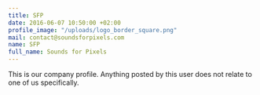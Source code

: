 ```yaml
---
title: SFP
date: 2016-06-07 10:50:00 +02:00
profile_image: "/uploads/logo_border_square.png"
mail: contact@soundsforpixels.com
name: SFP
full_name: Sounds for Pixels
---
```


This is our company profile. Anything posted by this user does not relate to one of us specifically.